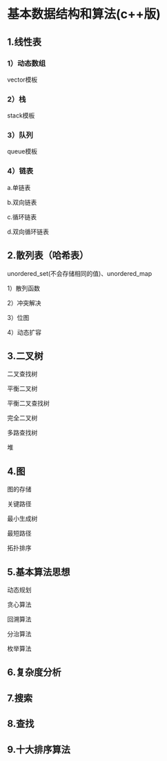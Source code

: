 # 基本数据结构和算法(c++版)

## 1.线性表

### 1）动态数组

vector模板

### 2）栈

stack模板

### 3）队列

queue模板

### 4）链表

a.单链表

b.双向链表

c.循环链表

d.双向循环链表

## 2.散列表（哈希表）

unordered_set(不会存储相同的值)、unordered_map

1）散列函数

2）冲突解决

3）位图

4）动态扩容

## 3.二叉树

二叉查找树

平衡二叉树

平衡二叉查找树

完全二叉树

多路查找树

堆

## 4.图

图的存储

关键路径

最小生成树

最短路径

拓扑排序

## 5.基本算法思想

动态规划

贪心算法

回溯算法

分治算法

枚举算法

## 6.复杂度分析

## 7.搜索

## 8.查找

## 9.十大排序算法